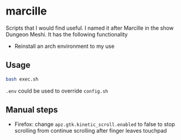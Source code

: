 # marcille

Scripts that I would find useful. I named it after Marcille in the show Dungeon Meshi. It has the following functionality

- Reinstall an arch environment to my use

## Usage

```bash
bash exec.sh
```

`.env` could be used to override `config.sh`

## Manual steps

- Firefox: change `apz.gtk.kinetic_scroll.enabled` to false to stop scrolling from continue scrolling after finger leaves touchpad
